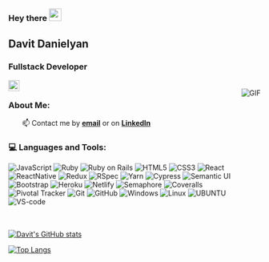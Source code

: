 ### Hey there <img src="https://media.giphy.com/media/hvRJCLFzcasrR4ia7z/giphy.gif" width="25px">
## Davit Danielyan


### Fullstack Developer
<a href="https://www.linkedin.com/in/davitdanielyan/">
<img align="left" alt="Davit Danielyan | Twitter" width="22px" src="https://raw.githubusercontent.com/peterthehan/peterthehan/master/assets/linkedin.svg" />
</a>
</br>
<img align="right" alt="GIF" src="https://media.giphy.com/media/13HgwGsXF0aiGY/giphy.gif" />

### About Me:

&nbsp;&nbsp;&nbsp;&nbsp;&nbsp;&nbsp;&nbsp;📫 Contact me by **[email](david-danielyan@hotmail.com@hotmail.com)** or on **[LinkedIn](https://www.linkedin.com/in/davitdanielyan/)**
### :computer: Languages and Tools:

![JavaScript](https://img.shields.io/badge/JavaScript-F7DF1E?style=flat-square&logo=javascript&logoColor=black)
![Ruby](https://img.shields.io/badge/-Ruby-CC342D?style=flat-square&logo=ruby)
![Ruby on Rails](https://img.shields.io/badge/-Ruby%20on%20Rails-CC0000?style=flat-square&logo=ruby-on-rails)
![HTML5](https://img.shields.io/badge/-HTML5-E34F26?style=flat-square&logo=html5&logoColor=white)
![CSS3](https://img.shields.io/badge/-CSS3-1572B6?style=flat-square&logo=css3)
![React](https://img.shields.io/badge/-React-black?style=flat-square&logo=react)
![ReactNative](https://img.shields.io/badge/React_Native-20232A?style=flat-square&logo=react&logoColor=61DAFB)
![Redux](https://img.shields.io/badge/-Redux-764ABC?style=flat-square&logo=redux)
![RSpec](https://img.shields.io/badge/-RSpec-red?430098?style=flat-square)
![Yarn](https://img.shields.io/badge/Yarn-2C8EBB?style=flat-square&logo=yarn&logoColor=white)
![Cypress](https://img.shields.io/badge/-Cypress-17202C?style=flat-square&logo=cypress)
![Semantic UI](https://img.shields.io/badge/-Semantic%20UI-35bdb2?style=flat-square)
![Bootstrap](https://img.shields.io/badge/Bootstrap-563D7C?style=flat-square&logo=bootstrap&logoColor=white)
![Heroku](https://img.shields.io/badge/-Heroku-430098?style=flat-square&logo=heroku)
![Netlify](https://img.shields.io/badge/-Netlify-black?00C7B7?style=flat-square&logo=netlify)
![Semaphore](https://img.shields.io/badge/-Semaphore-grey?19A974?style=flat-square&logo=semaphore-ci)
![Coveralls](https://img.shields.io/badge/-Coveralls-3F5767?style=flat-square&logo=coveralls)
![Pivotal Tracker](https://img.shields.io/badge/-Pivotal%20Tracker-430098?style=flat-square&logo=pivotal-tracker)
![Git](https://img.shields.io/badge/-Git-black?style=flat-square&logo=git)
![GitHub](https://img.shields.io/badge/-GitHub-181717?style=flat-square&logo=github)
![Windows](https://img.shields.io/badge/Windows-0078D6?style=flat-square&logo=windows&logoColor=white)
![Linux](https://img.shields.io/badge/Linux-FCC624?style=flat-square&logo=linux&logoColor=black)
![UBUNTU](https://img.shields.io/badge/Ubuntu-E95420?style=flat-square&logo=ubuntu&logoColor=white)
![VS-code](https://img.shields.io/badge/Visual_Studio_Code-0078D4?style=flat-square&logo=visual%20studio%20code&logoColor=white)
</br>
</br>
</br>

[![Davit's GitHub stats](https://github-readme-stats.vercel.app/api?username=davdan1&show_icons=true&theme=vision-friendly-dark&count_private=true)](https://github.com/davdan1/github-readme-stats)

[![Top Langs](https://github-readme-stats.vercel.app/api/top-langs/?username=davdan1&layout=compact&theme=vision-friendly-dark)](https://github.com/davdan1/github-readme-stats)
